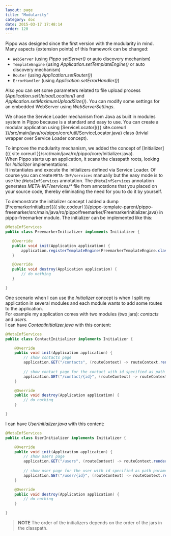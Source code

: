 ```yaml
---
layout: page
title: "Modularity"
category: doc
date: 2015-03-17 17:48:14
order: 120
---
```


Pippo was designed since the first version with the modularity in mind. Many aspects (extension points) of this framework can be changed:

- `WebServer` (using _Pippo setServer()_ or auto discovery mechanism)
- `TemplateEngine` (using _Application.setTemplateEngine()_ or auto discovery mechanism)
- `Router` (using _Application.setRouter()_)
- `ErrorHandler` (using _Application.setErrorHandler()_)

Also you can set some parameters related to file upload process (_Application.setUploadLocation()_ and _Application.setMaximumUploadSize()_).
You can modify some settings for an embedded WebServer using _WebServerSettings_.

We chose the Service Loader mechanism from Java as built in modules system in Pippo because is a standard and easy to use.
You can create a modular application using [ServiceLocator]({{ site.coreurl }}/src/main/java/ro/pippo/core/util/ServiceLocator.java) class (trivial wrapper over Service Loader concept).

To improve the modularity mechanism, we added the concept of [Initializer]({{ site.coreurl }}/src/main/java/ro/pippo/core/Initializer.java).  
When Pippo starts up an application, it scans the classpath roots, looking for _Initializer_ implementations.   
It instantiates and execute the initializers defined via Service Loader.
Of course you can create `META-INF/services` manually but the easy mode is to use the `@MetaInfServices` annotation. 
The `@MetaInfServices` annotation generates _META-INF/services/*_ file from annotations that you placed on your source code, thereby eliminating the need for you to do it by yourself.   

To demonstrate the initializer concept I added a dump [FreemarkerInitializer]({{ site.codeurl }}/pippo-template-parent/pippo-freemarker/src/main/java/ro/pippo/freemarker/FreemarkerInitializer.java) in pippo-freemarker module.
The initializer can be implemented like this:

 ```java
@MetaInfServices
public class FreemarkerInitializer implements Initializer {

    @Override
    public void init(Application application) {
		application.registerTemplateEngine(FreemarkerTemplateEngine.class);
    }

    @Override
    public void destroy(Application application) {
        // do nothing    
    }

} 
 ```

One scenario when I can use the _Initializer_ concept is when I split my application in several modules and each module 
wants to add some routes to the application.  
For example my application comes with two modules (two jars): _contacts_ and _users_.  
I can have _ContactInitializer.java_ with this content:

```java
@MetaInfServices
public class ContactInitializer implements Initializer {

    @Override
    public void init(Application application) {
        // show contacts page
        application.GET("/contacts", (routeContext) -> routeContext.render("contacts"));
        
        // show contact page for the contact with id specified as path parameter 
        application.GET("/contact/{id}", (routeContext) -> routeContext.render("contact"));
    }

    @Override
    public void destroy(Application application) {
        // do nothing
    }

}
```

I can have _UserInitializer.java_ with this content:

```java
@MetaInfServices
public class UserInitializer implements Initializer {

    @Override
    public void init(Application application) {
        // show users page
        application.GET("/users", (routeContext) -> routeContext.render("users"));
        
        // show user page for the user with id specified as path parameter 
        application.GET("/user/{id}", (routeContext) -> routeContext.render("user"));
    }

    @Override
    public void destroy(Application application) {
        // do nothing
    }

}
```

>__NOTE__ The order of the initializers depends on the order of the jars in the classpath. 
